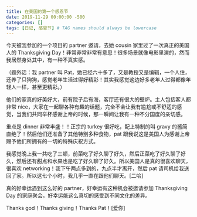 ```yaml
---
title: 在美国的第一个感恩节
date: 2019-11-29 00:00:00 -500
categories: []
tags: [日记, 感恩节] # TAG names should always be lowercase
---
```


今天被我参加的一个项目的 partner 邀请，去她 cousin 家里过了一次真正的美国人的 Thanksgiving Day！非常非常非常有意思！很多场景就像电影里演的，然而我居然身处其中，有一种不真实感。

（题外话：我 partner 叫 Pat，她已经六十多了，又是教授又是编辑，一个人住，还养了只狗狗，感觉老年生活过得好精彩！其实我感觉这边好多老年人过得都像年轻人一样，甚至更精彩。）

他们的家真的好美好大，前有院子后有海，客厅还有很大的壁炉。主人包括客人都非常 nice，大家在一起聊各种有趣的话题，完全不会让我有尴尬或不舒适的感觉，当我们共同举杯感谢上帝的时候，那一瞬间让我有一种不分国度的亲切感。

重点是 dinner 非常丰盛！！正宗的 turkey 很好吃，配上特制的叫 gravy 的酱简直绝了！然后他们还准备了其他特别多种食物，pat 跟我说这是美国人为感谢上帝赐予他们所拥有的一切的特殊庆祝方式。

我感觉晚上我一共吃了三顿，前菜吃了好久聊了好久，然后正菜吃了好久聊了好久，然后还有甜点和水果也是吃了好久聊了好久。所以美国人是真的很喜欢聊天，很喜欢 networking！我下午两点多到的，九点半才离开，然后 pat 请司机给我送回了家。所以这七个小时，我几乎一直在跟他们聊天。[二哈]

真的好幸运遇到这么好的 partner，好幸运有这种机会被邀请参加 Thanksgiving Day 的家庭聚会，好幸运能这么真切的感受到不同文化的差异。

Thanks god！Thanks giving！Thanks Pat！[爱你]
